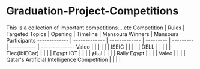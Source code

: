 # Graduation-Project-Competitions
This is a collection of important competitions....etc
Competition  |  Rules | Targeted Topics | Opening  | Timeline | Mansoura Winners | Mansoura Participants
------------- | ------------- | ------------- | --------- | --------- | ----------- | --------------
Valeo  |  |   |       |      |    |
ISEIC  |  |   |        |      |
DELL  |  |   |       |  |
Tiec(IbIECar)  |  |   |       |
Egypt IOT  |  |   |       |
ابداع  |  |   |       |
Rally Egypt  |  |   |       |
Valeo  |  |   |       |
Qatar's Artificial Intelligence Competition |  |   |       |
